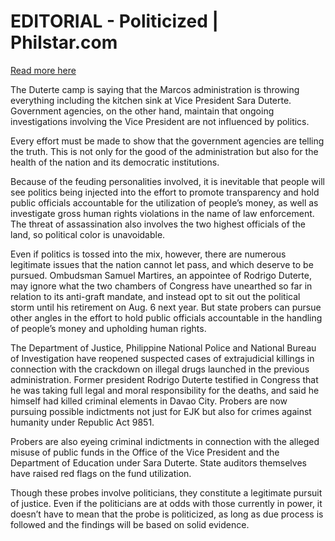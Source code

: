 # EDITORIAL - Politicized | Philstar.com

[Read more here](https://www.philstar.com/opinion/2024/12/02/2404383/editorial-politicized)

The Duterte camp is saying that the Marcos administration is throwing everything including the kitchen sink at Vice President Sara Duterte. Government agencies, on the other hand, maintain that ongoing investigations involving the Vice President are not influenced by politics.

Every effort must be made to show that the government agencies are telling the truth. This is not only for the good of the administration but also for the health of the nation and its democratic institutions.

Because of the feuding personalities involved, it is inevitable that people will see politics being injected into the effort to promote transparency and hold public officials accountable for the utilization of people’s money, as well as investigate gross human rights violations in the name of law enforcement. The threat of assassination also involves the two highest officials of the land, so political color is unavoidable.

Even if politics is tossed into the mix, however, there are numerous legitimate issues that the nation cannot let pass, and which deserve to be pursued. Ombudsman Samuel Martires, an appointee of Rodrigo Duterte, may ignore what the two chambers of Congress have unearthed so far in relation to its anti-graft mandate, and instead opt to sit out the political storm until his retirement on Aug. 6 next year. But state probers can pursue other angles in the effort to hold public officials accountable in the handling of people’s money and upholding human rights.

The Department of Justice, Philippine National Police and National Bureau of Investigation have reopened suspected cases of extrajudicial killings in connection with the crackdown on illegal drugs launched in the previous administration. Former president Rodrigo Duterte testified in Congress that he was taking full legal and moral responsibility for the deaths, and said he himself had killed criminal elements in Davao City. Probers are now pursuing possible indictments not just for EJK but also for crimes against humanity under Republic Act 9851.

Probers are also eyeing criminal indictments in connection with the alleged misuse of public funds in the Office of the Vice President and the Department of Education under Sara Duterte. State auditors themselves have raised red flags on the fund utilization.

Though these probes involve politicians, they constitute a legitimate pursuit of justice. Even if the politicians are at odds with those currently in power, it doesn’t have to mean that the probe is politicized, as long as due process is followed and the findings will be based on solid evidence.